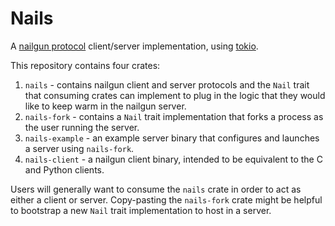 # Nails

A [nailgun protocol](http://martiansoftware.com/nailgun/protocol.html) client/server implementation, using [tokio](https://tokio.rs/).

This repository contains four crates:

1. `nails` - contains nailgun client and server protocols and the `Nail` trait that consuming crates can implement to plug in the logic that they would like to keep warm in the nailgun server.
2. `nails-fork` - contains a `Nail` trait implementation that forks a process as the user running the server.
3. `nails-example` - an example server binary that configures and launches a server using `nails-fork`.
4. `nails-client` - a nailgun client binary, intended to be equivalent to the C and Python clients.

Users will generally want to consume the `nails` crate in order to act as either a client or server. Copy-pasting the `nails-fork` crate might be helpful to bootstrap a new `Nail` trait implementation to host in a server.
